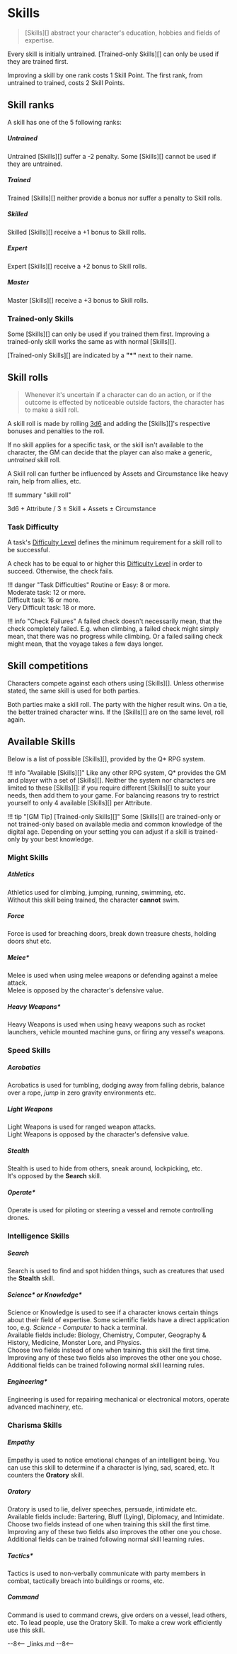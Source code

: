 # Skills

> [Skills][] abstract your character's education, hobbies and fields of expertise.

Every skill is initially untrained. [Trained-only Skills][] can only be used if
they are trained first.

Improving a skill by one rank costs 1 Skill Point. The first rank, from
untrained to trained, costs 2 Skill Points.

## Skill ranks

A skill has one of the 5 following ranks:

<div class="qs-list-test full-width" markdown="1">

##### Untrained

Untrained [Skills][] suffer a -2 penalty. Some [Skills][] cannot be used if they
are untrained.

##### Trained

Trained [Skills][] neither provide a bonus nor suffer a penalty to Skill rolls.

##### Skilled

Skilled [Skills][] receive a +1 bonus to Skill rolls.

##### Expert

Expert [Skills][] receive a +2 bonus to Skill rolls.

##### Master

Master [Skills][] receive a +3 bonus to Skill rolls.

</div>

### Trained-only Skills

Some [Skills][] can only be used if you trained them first. Improving a
trained-only skill works the same as with normal [Skills][].

[Trained-only Skills][] are indicated by a **"*"** next to their name.

## Skill rolls

> Whenever it's uncertain if a character can do an action, or if the outcome is
effected by noticeable outside factors, the character has to make a skill roll.

A skill roll is made by rolling [3d6](#3d6) and adding the [Skills][]'s
respective bonuses and penalties to the roll.

If no skill applies for a specific task, or the skill isn't available to the
character, the GM can decide that the player can also make a generic,
*untrained* skill roll.

A Skill roll can further be influenced by Assets and Circumstance like heavy
rain, help from allies, etc.

!!! summary "skill roll"
    <div class="formula formula-top formula-bottom">
    <span data-bracket-bottom="Base Dice">3d6</span> +
    <span data-bracket-top="Associated Attribute">Attribute / 3</span> ±
    <span>Skill</span> +
    <span>Assets</span> ±
    <span>Circumstance</span>
    </div>

</blockquote>

### Task Difficulty

A task's [Difficulty Level](/crisis#difficulty) defines the minimum requirement
for a skill roll to be successful.

A check has to be equal to or higher this [Difficulty Level](/crisis#difficulty)
in order to succeed. Otherwise, the check fails.

!!! danger "Task Difficulties"
    Routine or Easy: 8 or more.<br>
    Moderate task: 12 or more.<br>
    Difficult task: 16 or more.<br>
    Very Difficult task: 18 or more.

!!! info "Check Failures"
    A failed check doesn't necessarily mean, that the check completely failed.
    E.g. when climbing, a failed check might simply mean, that there was no
    progress while climbing. Or a failed sailing check might mean, that the
    voyage takes a few days longer.

## Skill competitions

Characters compete against each others using [Skills][]. Unless otherwise
stated, the same skill is used for both parties.

Both parties make a skill roll. The party with the higher result wins. On a tie,
the better trained character wins. If the [Skills][] are on the same level, roll
again.

## Available Skills

Below is a list of possible [Skills][], provided by the Q* RPG system.

!!! info "Available [Skills][]"
    Like any other RPG system, Q* provides the GM and player with a set of
    [Skills][]. Neither the system nor characters are limited to these
    [Skills][]: if you require different [Skills][] to suite your needs, then
    add them to your game. For balancing reasons try to restrict yourself to
    only 4 available [Skills][] per Attribute.

!!! tip "[GM Tip] [Trained-only Skills][]"
    Some [Skills][] are trained-only or not trained-only based on available
    media and common knowledge of the digital age. Depending on your setting you
    can adjust if a skill is trained-only by your best knowledge.

### Might Skills

<div class="qs-list-test full-width" markdown="1">

##### Athletics

Athletics used for climbing, jumping, running, swimming, etc.
<br>
Without this skill being trained, the character **cannot** swim.

##### Force

Force is used for breaching doors, break down treasure chests, holding doors
shut etc.

##### Melee*

Melee is used when using melee weapons or defending against a melee attack.
<br>
Melee is opposed by the character's defensive value.

##### Heavy Weapons*

Heavy Weapons is used when using heavy weapons such as rocket launchers, vehicle
mounted machine guns, or firing any vessel's weapons.

</div>

### Speed Skills

<div class="qs-list-test full-width" markdown="1">

##### Acrobatics

Acrobatics is used for tumbling, dodging away from falling debris, balance over
a rope, *jump* in zero gravity environments etc.

##### Light Weapons

Light Weapons is used for ranged weapon attacks.
<br>
Light Weapons is opposed by the character's defensive value.

##### Stealth

Stealth is used to hide from others, sneak around, lockpicking, etc.
<br>
It's opposed by the **Search** skill.

##### Operate*

Operate is used for piloting or steering a vessel and remote controlling
drones.

</div>

### Intelligence Skills

<div class="qs-list-test full-width" markdown="1">

##### Search

Search is used to find and spot hidden things, such as creatures that used the
**Stealth** skill.

##### Science\* or Knowledge\*

Science or Knowledge is used to see if a character knows certain things about
their field of expertise. Some scientific fields have a direct application too,
e.g. *Science - Computer* to hack a terminal.
<br>
Available fields include: Biology, Chemistry, Computer, Geography & History,
Medicine, Monster Lore, and Physics.
<br>
Choose two fields instead of one when training this skill the first time.
Improving any of these two fields also improves the other one you chose.
Additional fields can be trained following normal skill learning rules.

##### Engineering*

Engineering is used for repairing mechanical or electronical motors, operate
advanced machinery, etc.

</div>

### Charisma Skills

<div class="qs-list-test full-width" markdown="1">

##### Empathy

Empathy is used to notice emotional changes of an intelligent being. You can use
this skill to determine if a character is lying, sad, scared, etc. It counters
the **Oratory** skill.

##### Oratory

Oratory is used to lie, deliver speeches, persuade, intimidate etc.
<br>
Available fields include: Bartering, Bluff (Lying), Diplomacy, and Intimidate.
<br>
Choose two fields instead of one when training this skill the first time.
Improving any of these two fields also improves the other one you chose.
Additional fields can be trained following normal skill learning rules.

##### Tactics*

Tactics is used to non-verbally communicate with party members in combat,
tactically breach into buildings or rooms, etc.

##### Command

Command is used to command crews, give orders on a vessel, lead others, etc. To
lead people, use the Oratory Skill. To make a crew work efficiently use this
skill.

</div>

--8<--
_links.md
--8<--
